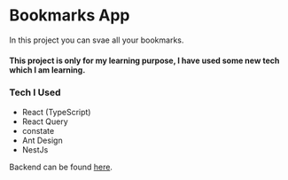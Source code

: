 # Bookmarks App
 In this project you can svae all your bookmarks.
 
 #### This project is only for my learning purpose, I have used some new tech which I am learning.
 
 ### Tech I Used
 - React (TypeScript)
 - React Query
 - constate
 - Ant Design
 - NestJs
 
 Backend can be found [here](https://github.com/rockingrohit9639/bookmarks-api-nestjs).

